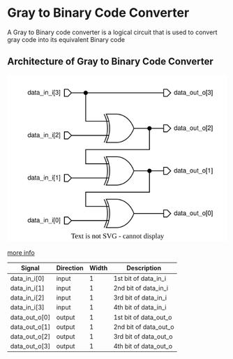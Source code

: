 # Gray to Binary Code Converter
A Gray to Binary code converter is a logical circuit that is used to convert gray code into its equivalent Binary code
## Architecture of Gray to Binary Code Converter
<img src=../diagrams/gray_to_bin.svg>

[more info](https://www.geeksforgeeks.org/code-converters-binary-to-from-gray-code/)

| Signal  |  Direction  | Width  | Description |
| --- | ----------- |----------- |----------- |
|data_in_i[0] | input| 1 |1st bit of data_in_i
|data_in_i[1] |input | 1 |2nd bit of data_in_i
|data_in_i[2] |input |1  |3rd bit of data_in_i 
|data_in_i[3] |input |1  |4th bit of data_in_i
|data_out_o[0] |output| 1 |1st bit of data_out_o
|data_out_o[1] |output| 1 |2nd bit of data_out_o
|data_out_o[2] |output|1  |3rd bit of data_out_o
|data_out_o[3] |output|1  |4th bit of data_out_o

